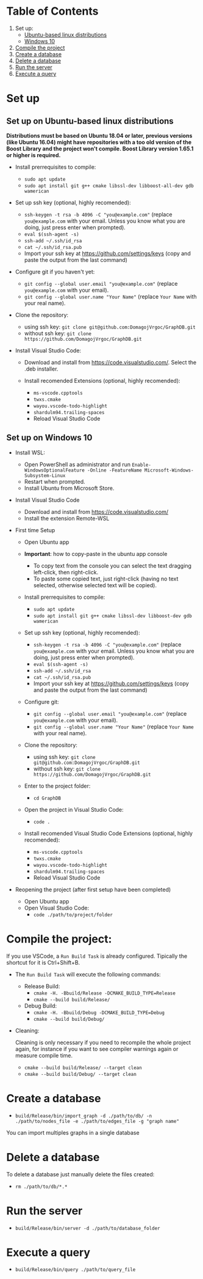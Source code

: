 # Table of Contents
1. Set up:
    - [Ubuntu-based linux distributions](#set-up-on-ubuntu-based-linux-distributions)
    - [Windows 10](#set-up-on-windows-10)
2. [Compile the project](#compile-the-project)
3. [Create a database](#create-a-database)
4. [Delete a database](#delete-a-database)
5. [Run the server](#run-the-server)
6. [Execute a query](#execute-a-query)

# Set up
## Set up on Ubuntu-based linux distributions
 **Distributions must be based on Ubuntu 18.04 or later, previous versions (like Ubuntu 16.04) might have repositories with a too old version of the Boost Library and the project won't compile. Boost Library version 1.65.1 or higher is required.**

- Install prerrequisites to compile:
    - `sudo apt update`
    - `sudo apt install git g++ cmake libssl-dev libboost-all-dev gdb wamerican`

- Set up ssh key (optional, highly recomended):
     - `ssh-keygen -t rsa -b 4096 -C "you@example.com"` (replace `you@example.com` with your email. Unless you know what you are doing, just press enter when prompted).
    - `eval $(ssh-agent -s)`
    - `ssh-add ~/.ssh/id_rsa`
    - `cat ~/.ssh/id_rsa.pub`
    - Import your ssh key at https://github.com/settings/keys (copy and paste the output from the last command)

 - Configure git if you haven't yet:
    - `git config --global user.email "you@example.com"` (replace `you@example.com` with your email).
    - `git config --global user.name "Your Name"` (replace `Your Name` with your real name).

- Clone the repository:
    - using ssh key: `git clone git@github.com:DomagojVrgoc/GraphDB.git`
    - without ssh key: `git clone https://github.com/DomagojVrgoc/GraphDB.git`

- Install Visual Studio Code:
    - Download and install from https://code.visualstudio.com/. Select the .deb installer.

    - Install recomended Extensions (optional, highly recomended):
        - `ms-vscode.cpptools`
        - `twxs.cmake`
        - `wayou.vscode-todo-highlight`
        - `shardulm94.trailing-spaces`
        - Reload Visual Studio Code

## Set up on Windows 10
- Install WSL:
    - Open PowerShell as administrator and run `Enable-WindowsOptionalFeature -Online -FeatureName Microsoft-Windows-Subsystem-Linux`
    - Restart when prompted.
    - Install Ubuntu from Microsoft Store.
- Install Visual Studio Code
    - Download and install from https://code.visualstudio.com/
    - Install the extension Remote-WSL
- First time Setup
    - Open Ubuntu app
    - **Important**: how to copy-paste in the ubuntu app console
        - To copy text from the console you can select the text dragging left-click, then right-click.
        - To paste some copied text, just right-click (having no text selected, otherwise selected text will be copied).
    - Install prerrequisites to compile:
        - `sudo apt update`
        - `sudo apt install git g++ cmake libssl-dev libboost-dev gdb wamerican`
    - Set up ssh key (optional, highly recomended):
        - `ssh-keygen -t rsa -b 4096 -C "you@example.com"` (replace `you@example.com` with your email. Unless you know what you are doing, just press enter when prompted).
        - `eval $(ssh-agent -s)`
        - `ssh-add ~/.ssh/id_rsa`
        - `cat ~/.ssh/id_rsa.pub`
        - Import your ssh key at https://github.com/settings/keys (copy and paste the output from the last command)
    - Configure git:
        - `git config --global user.email "you@example.com"` (replace `you@example.com` with your email).
        - `git config --global user.name "Your Name"` (replace `Your Name` with your real name).

    - Clone the repository:
        - using ssh key: `git clone git@github.com:DomagojVrgoc/GraphDB.git`
        - without ssh key: `git clone https://github.com/DomagojVrgoc/GraphDB.git`
    - Enter to the project folder:
        - `cd GraphDB`
    - Open the project in Visual Studio Code:
        - `code .`
    - Install recomended Visual Studio Code Extensions (optional, highly recomended):
        - `ms-vscode.cpptools`
        - `twxs.cmake`
        - `wayou.vscode-todo-highlight`
        - `shardulm94.trailing-spaces`
        - Reload Visual Studio Code

- Reopening the project (after first setup have been completed)
    - Open Ubuntu app
    - Open Visual Studio Code:
        - `code ./path/to/project/folder`

# Compile the project:
If you use VSCode, a `Run Build Task` is already configured. Tipically the shortcut for it is Ctrl+Shift+B.

- The `Run Build Task` will execute the following commands:
    - Release Build:
        - `cmake -H. -Bbuild/Release -DCMAKE_BUILD_TYPE=Release`
        - `cmake --build build/Release/`
    - Debug Build:
        - `cmake -H. -Bbuild/Debug -DCMAKE_BUILD_TYPE=Debug`
        - `cmake --build build/Debug/`
- Cleaning:

    Cleaning is only necessary if you need to recompile the whole project again, for instance if you want to see compiler warnings again or measure compile time.
    - `cmake --build build/Release/ --target clean`
    - `cmake --build build/Debug/ --target clean`

# Create a database
- `build/Release/bin/import_graph -d ./path/to/db/ -n ./path/to/nodes_file -e ./path/to/edges_file -g "graph name"`

You can import multiples graphs in a single database

# Delete a database
To delete a database just manually delete the files created:
- `rm ./path/to/db/*.*`

# Run the server
- `build/Release/bin/server -d ./path/to/database_folder`

# Execute a query
- `build/Release/bin/query ./path/to/query_file`